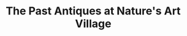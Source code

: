 ---
title: "The Past Antiques at Nature's Art Village"
url: /montville/the-past-antiques-at-natures-art-village/
shop: antiques
---